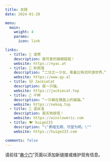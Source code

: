 ```yaml
---
title: 友链
date: 2024-01-28

menu:
  main: 
    weight: 4
    params:
      icon: link

links:
  - title: 🍬 凌莞
    description: 是可爱的猫娘姐姐！
    website: https://nyac.at
  - title: 🐺 秋雨落
    description: “二分之一少女，乘着比特流环游世界。”
    website: https://www.qy.al
  - title: 🐱 JackieCat
    description: 是一只猫。
    website: https://jackiecat.top
  - title: 🎨 千畔
    description: “一只躺在键盘上的猫猫。”
    website: https://nekoq.top
  - title: 👺 温丝洛
    description: 是天狗妖怪！
    website: https://winsloweric.com
  - title: 🐦 huige233
    description: "\"黑暗无期，守望为明。\""
    website: https://huige233.com

comments: false
---
```


请前往“[串个门](/zh-cn/keep_in_touch)”页面以添加新链接或维护现有信息。
